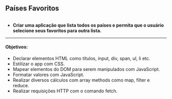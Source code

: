 ## Países Favoritos

![]()

-  **Criar uma aplicação que lista todos os países e permita que o usuário selecione seus favoritos para outra lista.**
------------

#### Objetivos:

- Declarar elementos HTML como títulos, input, div, span, ul, li etc.
- Estilizar o app com CSS.
- Mapear elementos do DOM para serem manipulados com JavaScript.
- Formatar valores com JavaScript.
- Realizar diversos cálculos com array methods como map, filter e reduce.
- Realizar requisições HTTP com o comando fetch.

